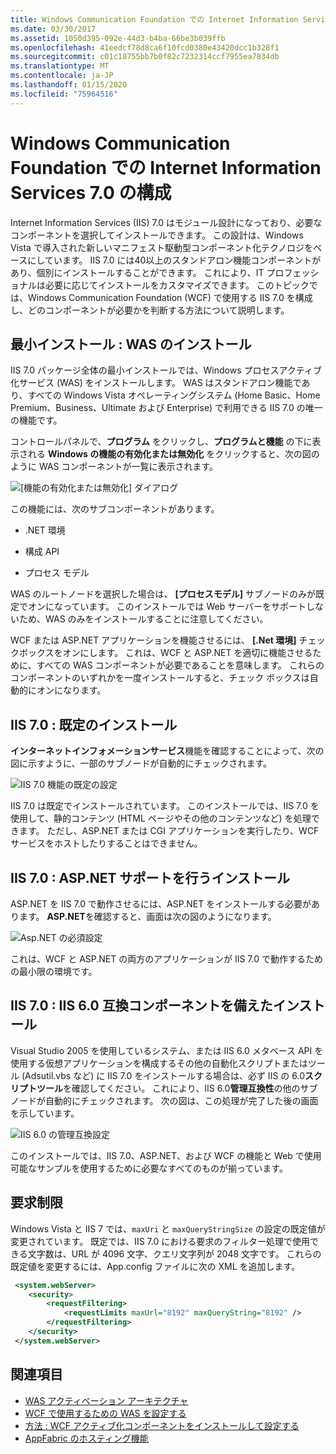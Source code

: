 ```yaml
---
title: Windows Communication Foundation での Internet Information Services 7.0 の構成
ms.date: 03/30/2017
ms.assetid: 1050d395-092e-44d3-b4ba-66be3b039ffb
ms.openlocfilehash: 41eedcf78d8ca6f10fcd0380e43420dcc1b328f1
ms.sourcegitcommit: c01c18755bb7b0f82c7232314ccf7955ea7834db
ms.translationtype: MT
ms.contentlocale: ja-JP
ms.lasthandoff: 01/15/2020
ms.locfileid: "75964516"
---
```

# <a name="configuring-internet-information-services-70-for-windows-communication-foundation"></a>Windows Communication Foundation での Internet Information Services 7.0 の構成

Internet Information Services (IIS) 7.0 はモジュール設計になっており、必要なコンポーネントを選択してインストールできます。 この設計は、Windows Vista で導入された新しいマニフェスト駆動型コンポーネント化テクノロジをベースにしています。 IIS 7.0 には40以上のスタンドアロン機能コンポーネントがあり、個別にインストールすることができます。 これにより、IT プロフェッショナルは必要に応じてインストールをカスタマイズできます。 このトピックでは、Windows Communication Foundation (WCF) で使用する IIS 7.0 を構成し、どのコンポーネントが必要かを判断する方法について説明します。

## <a name="minimal-installation-installing-was"></a>最小インストール : WAS のインストール
 IIS 7.0 パッケージ全体の最小インストールでは、Windows プロセスアクティブ化サービス (WAS) をインストールします。 WAS はスタンドアロン機能であり、すべての Windows Vista オペレーティングシステム (Home Basic、Home Premium、Business、Ultimate および Enterprise) で利用できる IIS 7.0 の唯一の機能です。

 コントロールパネルで、**プログラム** をクリックし、**プログラムと機能** の下に表示される **Windows の機能の有効化または無効化** をクリックすると、次の図のように WAS コンポーネントが一覧に表示されます。

 ![[機能の有効化または無効化] ダイアログ](../../../../docs/framework/wcf/feature-details/media/wcfc-turnfeaturesonoroffs.gif "wcfc_TurnFeaturesOnOrOffs")

 この機能には、次のサブコンポーネントがあります。

- .NET 環境

- 構成 API

- プロセス モデル

 WAS のルートノードを選択した場合は、 **[プロセスモデル]** サブノードのみが既定でオンになっています。 このインストールでは Web サーバーをサポートしないため、WAS のみをインストールすることに注意してください。

 WCF または ASP.NET アプリケーションを機能させるには、 **[.Net 環境]** チェックボックスをオンにします。 これは、WCF と ASP.NET を適切に機能させるために、すべての WAS コンポーネントが必要であることを意味します。 これらのコンポーネントのいずれかを一度インストールすると、チェック ボックスは自動的にオンになります。

## <a name="iis-70-default-installation"></a>IIS 7.0 : 既定のインストール
 **インターネットインフォメーションサービス**機能を確認することによって、次の図に示すように、一部のサブノードが自動的にチェックされます。

 ![IIS 7.0 機能の既定の設定](../../../../docs/framework/wcf/feature-details/media/wcfc-turningfeaturesonoroff2.gif "wcfc_TurningFeaturesOnOrOff2")

 IIS 7.0 は既定でインストールされています。 このインストールでは、IIS 7.0 を使用して、静的コンテンツ (HTML ページやその他のコンテンツなど) を処理できます。 ただし、ASP.NET または CGI アプリケーションを実行したり、WCF サービスをホストしたりすることはできません。

## <a name="iis-70-installation-with-aspnet-support"></a>IIS 7.0 : ASP.NET サポートを行うインストール
 ASP.NET を IIS 7.0 で動作させるには、ASP.NET をインストールする必要があります。 **ASP.NET**を確認すると、画面は次の図のようになります。

 ![Asp.NET の必須設定](../../../../docs/framework/wcf/feature-details/media/wcfc-trunfeaturesonoroff3s.gif "wcfc_TrunFeaturesOnOrOFf3s")

 これは、WCF と ASP.NET の両方のアプリケーションが IIS 7.0 で動作するための最小限の環境です。

## <a name="iis-70-installation-with-iis-60-compatibility-components"></a>IIS 7.0 : IIS 6.0 互換コンポーネントを備えたインストール
 Visual Studio 2005 を使用しているシステム、または IIS 6.0 メタベース API を使用する仮想アプリケーションを構成するその他の自動化スクリプトまたはツール (Adsutil.vbs など) に IIS 7.0 をインストールする場合は、必ず IIS の 6.0**スクリプトツール**を確認してください。 これにより、IIS 6.0**管理互換性**の他のサブノードが自動的にチェックされます。 次の図は、この処理が完了した後の画面を示しています。

 ![IIS 6.0 の管理互換設定](../../../../docs/framework/wcf/feature-details/media/scfc-turnfeaturesonoroff5s.gif "scfc_TurnFeaturesOnOrOff5s")

 このインストールでは、IIS 7.0、ASP.NET、および WCF の機能と Web で使用可能なサンプルを使用するために必要なすべてのものが揃っています。

## <a name="request-limits"></a>要求制限
 Windows Vista と IIS 7 では、`maxUri` と `maxQueryStringSize` の設定の既定値が変更されています。 既定では、IIS 7.0 における要求のフィルター処理で使用できる文字数は、URL が 4096 文字、クエリ文字列が 2048 文字です。 これらの既定値を変更するには、App.config ファイルに次の XML を追加します。

```xml
 <system.webServer>
    <security>
        <requestFiltering>
            <requestLimits maxUrl="8192" maxQueryString="8192" />
        </requestFiltering>
    </security>
 </system.webServer>
 ```

## <a name="see-also"></a>関連項目

- [WAS アクティベーション アーキテクチャ](../../../../docs/framework/wcf/feature-details/was-activation-architecture.md)
- [WCF で使用するための WAS を設定する](../../../../docs/framework/wcf/feature-details/configuring-the-wpa--service-for-use-with-wcf.md)
- [方法 : WCF アクティブ化コンポーネントをインストールして設定する](../../../../docs/framework/wcf/feature-details/how-to-install-and-configure-wcf-activation-components.md)
- [AppFabric のホスティング機能](https://docs.microsoft.com/previous-versions/appfabric/ee677189(v=azure.10))
